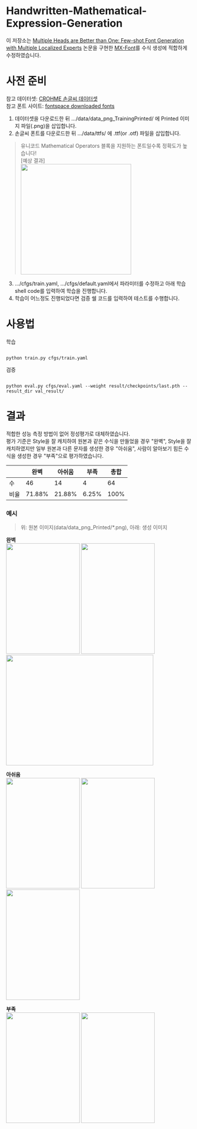 # Handwritten-Mathematical-Expression-Generation

이 저장소는 [Multiple Heads are Better than One: Few-shot Font Generation with Multiple Localized Experts](https://arxiv.org/abs/2104.00887) 논문을 구현한 [MX-Font](https://github.com/clovaai/mxfont)를 수식 생성에 적합하게 수정하였습니다.

# 사전 준비

참고 데이터셋: [CROHME 손글씨 데이터셋](https://www.isical.ac.in/~crohme/CROHME_data.html)  
참고 폰트 사이트: [fontspace downloaded fonts](https://www.fontspace.com/)

1. 데이터셋을 다운로드한 뒤 .../data/data_png_TrainingPrinted/ 에 Printed 이미지 파일(.png)을 삽입합니다.
2. 손글씨 폰트를 다운로드한 뒤 .../data/ttfs/ 에 .ttf(or .otf) 파일을 삽입합니다.
> 유니코드 Mathematical Operators 블록을 지원하는 폰트일수록 정확도가 높습니다!  
[예상 결과]  
> <img src="https://i.esdrop.com/d/f/yeKdNoYiiU/RJWgllA1LN.png" width = "300" height = "300">  
3. .../cfgs/train.yaml, .../cfgs/default.yaml에서 파라미터를 수정하고 아래 학습 shell code를 입력하여 학습을 진행합니다.
4. 학습이 어느정도 진행되었다면 검증 쉘 코드를 입력하여 테스트를 수행합니다.  

# 사용법

학습

```shell

python train.py cfgs/train.yaml

```

검증

```shell

python eval.py cfgs/eval.yaml --weight result/checkpoints/last.pth --result_dir val_result/

```

# 결과

적합한 성능 측정 방법이 없어 정성평가로 대체하였습니다.  
평가 기준은 Style을 잘 캐치하여 원본과 같은 수식을 만들었을 경우 "완벽", Style을 잘 캐치하였지만 일부 원본과 다른 문자를 생성한 경우 "아쉬움", 사람이 알아보기 힘든 수식을 생성한 경우 "부족"으로 평가하였습니다.  

||완벽|아쉬움|부족|총합|
|---|---|---|---|---|
|수|46|14|4|64|
|비율|71.88%|21.88%|6.25%|100%|

### 예시
> 위: 원본 이미지(data/data_png_Printed/*.png), 아래: 생성 이미지
>  
__완벽__  
<img src="https://i.esdrop.com/d/t/yeKdNoYiiU/yKQGltEZIT.jpg" width="200" height="300">
<img src="https://i.esdrop.com/d/t/yeKdNoYiiU/kUmcKGecEz.jpg" width="200" height="300">
<img src="https://i.esdrop.com/d/t/yeKdNoYiiU/9vetcMp08s.jpg" width="400" height="300">  
  
__아쉬움__  
<img src="https://i.esdrop.com/d/t/yeKdNoYiiU/EsuYZWJ2jj.jpg" width="200" height="300">
<img src="https://i.esdrop.com/d/t/yeKdNoYiiU/WRDMRanAWA.jpg" width="200" height="300">
<img src="https://i.esdrop.com/d/t/yeKdNoYiiU/tHfv0ziSO7.jpg" width="200" height="300">  
  
__부족__  
<img src="https://i.esdrop.com/d/t/yeKdNoYiiU/Gq0d2lXpxw.jpg" width="200" height="300">
<img src="https://i.esdrop.com/d/t/yeKdNoYiiU/6nHZdSN18X.jpg" width="200" height="300">
